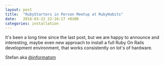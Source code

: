 ```yaml
---
layout: post
title:  "RubyStarters in Person Meetup at RubyHabits"
date:   2016-03-22 22:16:17 +0100
categories: installation
---
```

It's been a long time since the last post, but we are happy to announce and
interesting, maybe even new approach to install a full Ruby On Rails development
environment, that works consistently on lot's of hardware.


Stefan aka [@informatom](https://twitter.com/informatom)

